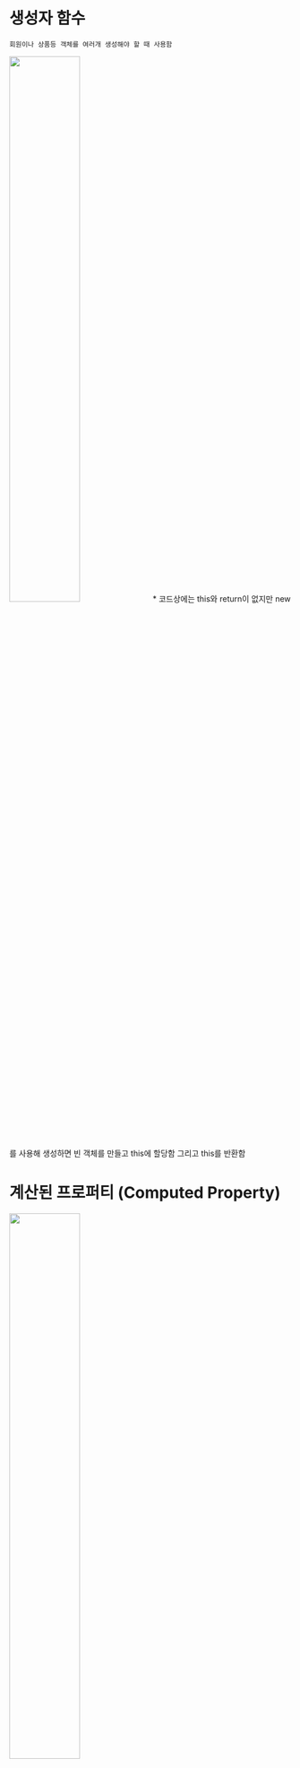# 생성자 함수
    회원이나 상품등 객체를 여러개 생성해야 할 때 사용함
<img src="https://user-images.githubusercontent.com/83282953/179981165-a0eda74a-5b66-4fa2-b281-26e7d19acb92.png" width="50%" height="50%">
* 코드상에는 this와 return이 없지만 new 를 사용해 생성하면 빈 객체를 만들고 this에 할당함 그리고 this를 반환함

# 계산된 프로퍼티 (Computed Property)
<img src="https://user-images.githubusercontent.com/83282953/179982207-a102f062-ce26-4ce1-9278-74e049732d40.png" width="50%" height="50%">

*무엇이 키가 될지 모를때 유*
```
    function makeObj(key, value) {
        return {
            [key] : value,
        }
    }
    
    const obj = makeObj("이름",30);
    console.log(obj); // {"이름" : 30}
```

# 객체 메소드 (Object Method)

* Object.assign() : 객체 복제
```
    const user = {
        name : 'Mike',
        age : 30
    }
    const cloneUser = user; X
    user에는 객체자체가 들어가 있는게 아니라 객체가 저장되어있는 메모리 주소인 객체에 대한 참조값이 저장됨 
```
    
<img src="https://user-images.githubusercontent.com/83282953/179983496-419f7b90-bc38-4d9d-a73a-496e1c7735f5.png" width="50%" height="50%">

*cloneUser.name= 'Tom'; 으로 바꾸었지만 user의 이름도 바뀜 하나의 객체를 두 변수가 접근하고 있기 때문*

```
    const cloneUser = Object.assign({},user);
    {}는 초기화, 두번째 매개변수로 들어온 객체들이 초기값에 병합
    { } + { name : 'Mike', age : 30 } =
    
    const cloneUser = Object.assign({ gender: 'male'}, user);
        {
            gender : 'male',
            name : 'Mike',
            age : 30
        }
```

* Object.keys() : 키 배열 변환
```
    const user = {
        name : 'Mike',
        age : 30
    }
    
    Object.keys(user); // [ "name", "age" ];
```

* Object.values() : 값 배열 변환
```
    const user = {
        name : 'Mike',
        age : 30
    }
    
    Object.values(user); // [ "Mike", 30 ];
```

* Object.entries() : 키/값 배열 변환
```
    const user = {
        name : 'Mike',
        age : 30
    }
    
    Object.entries(user);
    /* [
            ["name","Mike"],
            ["age",30],
        ]
    */
```

* Object.fromEntries() : 키/값 배열을 객체로
```
    const arr = [
           ["name","Mike"]
          ,["age",30]
          ,
    ];
    
    arr.fromEntries(arr);
    /*
        {
            name : 'Mike',
            age : 30
        }
    */
```

